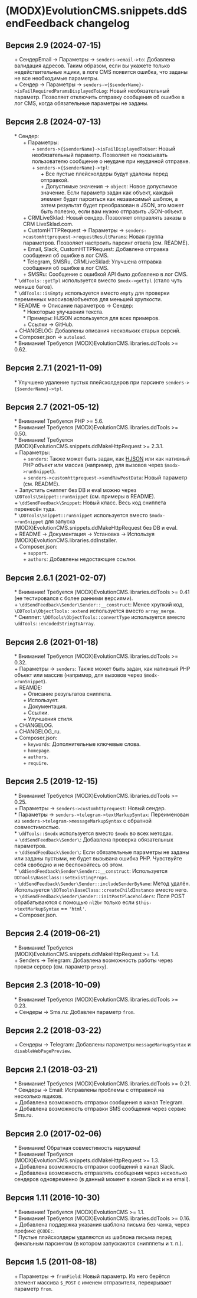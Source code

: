 # (MODX)EvolutionCMS.snippets.ddSendFeedback changelog


## Версия 2.9 (2024-07-15)
* \+ СендерEmail → Параметры → `senders->email->to`: Добавлена валидация адресов. Таким образом, если вы укажете только недействительные ящики, в логе CMS появится ошибка, что заданы не все необходимые параметры.
* \+ Сендер → Параметры → `senders->{$senderName}->isFailRequiredParamsDisplayedToLog`: Новый необязательный параметр. Позволяет отключить отправку сообщения об ошибке в лог CMS, когда обязательные параметры не заданы.


## Версия 2.8 (2024-07-13)

* \* Сендер:
	* \+ Параметры:
		* \+ `senders->{$senderName}->isFailDisplayedToUser`: Новый необязательный параметр. Позволяет не показывать пользователю сообщение о неудаче при неудачной отправке.
		* \+ `senders->{$senderName}->tpl`:
			* \+ Все пустые плейсхолдеры будут удалены перед отправкой.
			* \+ Допустимые значения → `object`: Новое допустимое значение. Если параметр задан как объект, каждый элемент будет парситься как независимый шаблон, а затем результат будет преобразован в JSON, это может быть полезно, если вам нужно отправить JSON-объект.
	* \+ CRMLiveSklad: Новый сендер. Позволяет отправлять заказы в CRM LiveSklad.com.
	* \+ CustomHTTPRequest → Параметры → `senders->customhttprequest->requestResultParams`: Новая группа параметров. Позволяет настроить парсинг ответа (см. README).
	* \+ Email, Slack, CustomHTTPRequest: Добавлена отправка сообщения об ошибке в лог CMS.
	* \* Telegram, SMSRu, CRMLiveSklad: Улучшена отправка сообщения об ошибке в лог CMS.
	* \+ SMSRu: Сообщение с ошибкой API было добавлено в лог CMS.
* \* `\ddTools::getTpl` используется вместо `$modx->getTpl` (стало чуть меньше багов).
* \* `\ddTools::isEmpty` используется вместо `empty` для проверки переменных массивов/объектов для меньшей хрупкости.
* \* README → Описание параметров → Сендер:
	* \* Некоторые улучшения текста.
	* \* Примеры: HJSON используется для всех примеров.
	* \+ Ссылки → GitHub.
* \+ CHANGELOG: Добавлены описания нескольких старых версий.
* \+ Composer.json → `autoload`.
* \* Внимание! Требуется (MODX)EvolutionCMS.libraries.ddTools >= 0.62.


## Версия 2.7.1 (2021-11-09)

* \* Улучшено удаление пустых плейсхолдеров при парсинге `senders->{$senderName}->tpl`.


## Версия 2.7 (2021-05-12)

* \* Внимание! Требуется PHP >= 5.6.
* \* Внимание! Требуется (MODX)EvolutionCMS.libraries.ddTools >= 0.50.
* \* Внимание! Требуется (MODX)EvolutionCMS.snippets.ddMakeHttpRequest >= 2.3.1.
* \+ Параметры:
	* \+ `senders`: Также может быть задан, как [HJSON](https://hjson.github.io/) или как нативный PHP объект или массив (например, для вызовов через `$modx->runSnippet`).
	* \+ `senders->customhttprequest->sendRawPostData`: Новый параметр (см. README).
* \+ Запустить сниппет без DB и eval можно через `\DDTools\Snippet::runSnippet` (см. примеры в README).
* \+ `\ddSendFeedback\Snippet`: Новый класс. Весь код сниппета перенесён туда.
* \* `\DDTools\Snippet::runSnippet` используется вместо `$modx->runSnippet` для запуска (MODX)EvolutionCMS.snippets.ddMakeHttpRequest без DB и eval.
* \+ README → Документация → Установка → Используя (MODX)EvolutionCMS.libraries.ddInstaller.
* \+ Composer.json:
	* \+ `support`.
	* \+ `authors`: Добавлены недостающие ссылки.


## Версия 2.6.1 (2021-02-07)

* \* Внимание! Требуется (MODX)EvolutionCMS.libraries.ddTools >= 0.41 (не тестировался с более ранними версиями).
* \+ `\ddSendFeedback\Sender\Sender::__construct`: Менее хрупкий код, `\DDTools\ObjectTools::extend` используется вместо `array_merge`.
* \* Сниппет: `\DDTools\ObjectTools::convertType` используется вместо `\ddTools::encodedStringToArray`.


## Версия 2.6 (2021-01-18)

* \* Внимание! Требуется (MODX)EvolutionCMS.libraries.ddTools >= 0.32.
* \+ Параметры → `senders`: Также может быть задан, как нативный PHP объект или массив (например, для вызовов через `$modx->runSnippet`).
* \+ REAMDE:
	* \+ Описание результатов сниппета.
	* \+ Использует.
	* \+ Документация.
	* \+ Ссылки.
	* \+ Улучшения стиля.
* \+ CHANGELOG.
* \+ CHANGELOG_ru.
* \+ Composer.json:
	* \+ `keywords`: Дополнительные ключевые слова.
	* \+ `homepage`.
	* \+ `authors`.
	* \+ `require`.


## Версия 2.5 (2019-12-15)

* \* Внимание! Требуется (MODX)EvolutionCMS.libraries.ddTools >= 0.25.
* \+ Параметры → `senders->customhttprequest`: Новый сендер.
* \* Параметры → `senders->telegram->textMarkupSyntax`: Переименован из `senders->telegram->messageMarkupSyntax` с обратной совместимостью.
* \* `\ddTools::$modx` используется вместо `$modx` во всех методах.
* \+ `\ddSendFeedback\Sender\`: Добавлена проверка обязательных параметров.
* \+ `\ddSendFeedback\Sender\`: Если обязательные параметры не заданы или заданы пустыми, не будет вызывана ошибка PHP. Чувствуйте себя свободно и не беспокойтесь об этом.
* \* `\ddSendFeedback\Sender\Sender::__construct`: Используется `DDTools\BaseClass::setExistingProps`.
* \- `\ddSendFeedback\Sender\Sender::includeSenderByName`: Метод удалён. Используется `\DDTools\BaseClass::createChildInstance` вместо него.
* \+ `\ddSendFeedback\Sender\Sender::initPostPlaceholders`: Поля POST обрабатываются с помощью `nl2br` только если `$this->textMarkupSyntax` == `'html'`.
* \+ Composer.json.


## Версия 2.4 (2019-06-21)

* \* Внимание! Требуется (MODX)EvolutionCMS.snippets.ddMakeHttpRequest >= 1.4.
* \+ Senders → Telegram: Добавлена возможность работы через прокси сервер (см. параметр `proxy`).


## Версия 2.3 (2018-10-09)

* \* Внимание! Требуется (MODX)EvolutionCMS.libraries.ddTools >= 0.23.
* \+ Сендеры → Sms.ru: Добавлен параметр  `from`.


## Версия 2.2 (2018-03-22)

* \+ Сендеры → Telegram: Добавлены параметры  `messageMarkupSyntax` и `disableWebPagePreview`.


## Версия 2.1 (2018-03-21)

* \* Внимание! Требуется (MODX)EvolutionCMS.libraries.ddTools >= 0.21.
* \* Сендеры → Email: Исправлены проблемы с отправкой на несколько ящиков.
* \+ Добавлена возможность отправки сообщения в канал Telegram.
* \+ Добавлена возможность отправки SMS сообщения через сервис Sms.ru.


## Версия 2.0 (2017-02-06)

* \* Внимание! Обратная совместимость нарушена!
* \* Внимание! Требуется (MODX)EvolutionCMS.snippets.ddMakeHttpRequest >= 1.3.
* \+ Добавлена возможность отправки сообщений в канал Slack.
* \+ Добавлена возможность отправлять сообщения через несколько сендеров одновременно (в данный момент в канал Slack и на email).


## Версия 1.11 (2016-10-30)

* \* Внимание! Требуется (MODX)EvolutionCMS >= 1.1.
* \* Внимание! Требуется (MODX)EvolutionCMS.libraries.ddTools >= 0.16.
* \+ Добавлена поддержка указания шаблона письма без чанка, через префикс `@CODE:`.
* \* Пустые плэйсхолдеры удаляются из шаблона письма перед финальным парсингом (в котором запускаются снипппеты и т. п.).


## Версия 1.5 (2011-08-18)

* \+ Параметры → `fromField`: Новый параметр. Из него берётся элемент массива `$_POST` с именем отправителя, перекрывает параметр `from`.


<link rel="stylesheet" type="text/css" href="https://raw.githack.com/DivanDesign/CSS.ddMarkdown/master/style.min.css" />
<style>ul{list-style:none;}</style>